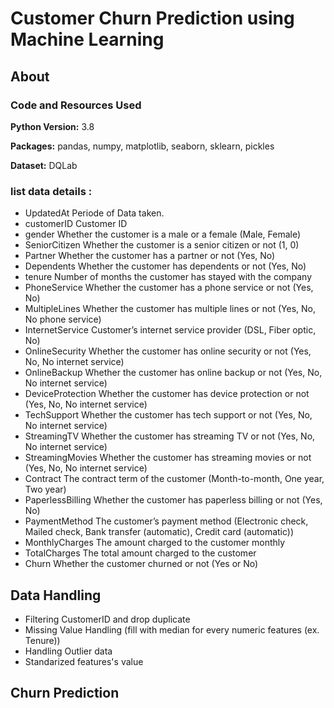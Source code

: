 # Customer Churn Prediction using Machine Learning
 
 ## About
 ### Code and Resources Used 
  **Python Version:** 3.8  
  
  **Packages:** pandas, numpy, matplotlib, seaborn, sklearn, pickles

  **Dataset:**  DQLab
 
 ### list data details : 
 
   * UpdatedAt Periode of Data taken.
   * customerID Customer ID
   * gender Whether the customer is a male or a female (Male, Female)
   * SeniorCitizen Whether the customer is a senior citizen or not (1, 0)
   * Partner Whether the customer has a partner or not (Yes, No)
   * Dependents Whether the customer has dependents or not (Yes, No)
   * tenure Number of months the customer has stayed with the company
   * PhoneService Whether the customer has a phone service or not (Yes, No)
   * MultipleLines Whether the customer has multiple lines or not (Yes, No, No phone service)
   * InternetService Customer’s internet service provider (DSL, Fiber optic, No)
   * OnlineSecurity Whether the customer has online security or not (Yes, No, No internet service)
   * OnlineBackup Whether the customer has online backup or not (Yes, No, No internet service)
   * DeviceProtection Whether the customer has device protection or not (Yes, No, No internet service)
   * TechSupport Whether the customer has tech support or not (Yes, No, No internet service)
   * StreamingTV Whether the customer has streaming TV or not (Yes, No, No internet service)
   * StreamingMovies Whether the customer has streaming movies or not (Yes, No, No internet service)
   * Contract The contract term of the customer (Month-to-month, One year, Two year)
   * PaperlessBilling Whether the customer has paperless billing or not (Yes, No)
   * PaymentMethod The customer’s payment method (Electronic check, Mailed check, Bank transfer (automatic), Credit card (automatic))
   * MonthlyCharges The amount charged to the customer monthly
   * TotalCharges The total amount charged to the customer
   * Churn Whether the customer churned or not (Yes or No)
## Data Handling
* Filtering CustomerID and drop duplicate
* Missing Value Handling (fill with median for every numeric features (ex. Tenure))
* Handling Outlier data
* Standarized features's value
## Churn Prediction
